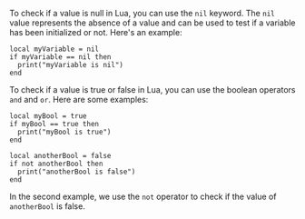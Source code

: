 To check if a value is null in Lua, you can use the `nil` keyword. The `nil` value represents the absence of a value and can be used to test if a variable has been initialized or not. Here's an example:

```
local myVariable = nil
if myVariable == nil then
  print("myVariable is nil")
end
```

To check if a value is true or false in Lua, you can use the boolean operators `and` and `or`. Here are some examples:

```
local myBool = true
if myBool == true then
  print("myBool is true")
end

local anotherBool = false
if not anotherBool then
  print("anotherBool is false")
end
```

In the second example, we use the `not` operator to check if the value of `anotherBool` is false.